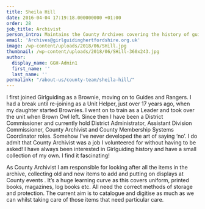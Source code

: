 ```yaml
---
title: Sheila Hill
date: 2016-04-04 17:19:18.000000000 +01:00
order: 28
job_title: Archivist
person_intro: Maintains the County Archives covering the history of guiding in Hertfordshire.
email: 'Archives@girlguidinghertfordshire.org.uk'
image: /wp-content/uploads/2018/06/SHill.jpg
thumbnail: /wp-content/uploads/2018/06/SHill-360x243.jpg
author:
  display_name: GGH-Admin1
  first_name: ''
  last_name: ''
permalink: "/about-us/county-team/sheila-hill/"
---
```

I first joined Girlguiding as a Brownie, moving on to Guides and Rangers. I had a break until re-joining as a Unit Helper, just over 17 years ago, when my daughter started Brownies. I went on to train as a Leader and took over the unit when Brown Owl left. Since then I have been a District Commissioner and currently hold District Administrator, Assistant Division Commissioner, County Archivist and County Membership Systems Coordinator roles. Somehow I’ve never developed the art of saying ‘no’. I do admit that County Archivist was a job I volunteered for without having to be asked! I have always been interested in Girlguiding history and have a small collection of my own. I find it fascinating!

As County Archivist I am responsible for looking after all the items in the archive, collecting old and new items to add and putting on displays at County events . It’s a huge learning curve as this covers uniform, printed books, magazines, log books etc. All need the correct methods of storage and protection. The current aim is to catalogue and digitise as much as we can whilst taking care of those items that need particular care.
